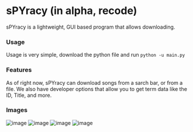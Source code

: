 # sPYracy (in alpha, recode)
sPYracy is a lightweight, GUI based program that allows downloading.

### Usage
Usage is very simple, download the python file and run `python -u main.py`

### Features
As of right now, sPYracy can download songs from a sarch bar, or from a file. We also have developer options that allow you to get term data like the ID, Title, and more.

### Images

![image](https://github.com/GogleSiteBank/spyracy-beta/assets/125816677/65dd8d61-1fb8-446e-93a8-1a2800281eee)
![image](https://github.com/GogleSiteBank/spyracy-beta/assets/125816677/d7a9ec64-3a2c-47cb-b041-1647bee4a0fe)
![image](https://github.com/GogleSiteBank/spyracy-beta/assets/125816677/62c1d1c0-c9ea-4d93-abaf-f442f59d1e44)
![image](https://github.com/GogleSiteBank/spyracy-beta/assets/125816677/9c641cce-0e5d-4a95-9939-22da26c29971)
